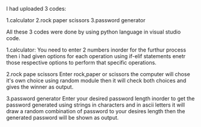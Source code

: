 I had uploaded 3 codes:

1.calculator
2.rock paper scissors
3.password generator

All these 3 codes were done by using python language in visual studio code.

1.calculator:
You need to enter 2 numbers inorder for the furthur process
then i had given options for each operation using if-elif statements
enetr those respective options to perform that specific operations.

2.rock pape scissors
Enter rock,paper or scissors
the computer will chose it's own choice using random module
then it will check both choices and gives the winner as output.

3.password generator
Enter your desired password length inorder to get the password generated
using strings in characters and in ascii letters it will draw a random combination of password to your desires length
then the generated password will be shown as output.
